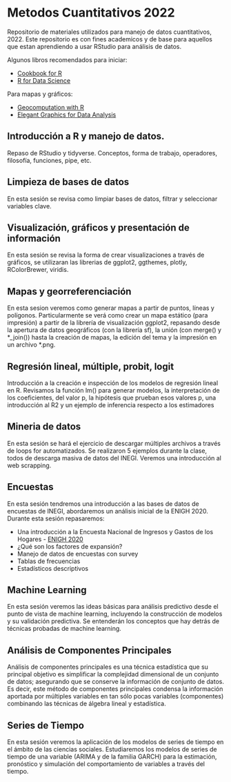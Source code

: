 # Metodos Cuantitativos 2022
Repositorio de materiales utilizados para manejo de datos cuantitativos, 2022. Este repositorio es con fines academicos y de base para aquellos que estan aprendiendo a usar RStudio para análisis de datos. 

Algunos libros recomendados para iniciar:

* [Cookbook for R](http://www.cookbook-r.com/)
* [R for Data Science](https://r4ds.had.co.nz/)

Para mapas y gráficos:

* [Geocomputation with R](https://geocompr.robinlovelace.net/index.html)
* [Elegant Graphics for Data Analysis](https://ggplot2-book.org/)

## Introducción a R y manejo de datos.
Repaso de RStudio y tidyverse. Conceptos, forma de trabajo, operadores, filosofía, funciones, pipe, etc. 

## Limpieza de bases de datos

En esta sesión se revisa como limpiar bases de datos, filtrar y seleccionar variables clave. 

## Visualización, gráficos y presentación de información

En esta sesión se revisa la forma de crear visualizaciones a través de gráficos, se utilizaran las librerias de ggplot2, ggthemes, plotly, RColorBrewer, viridis. 

## Mapas y georreferenciación

En esta sesion veremos como generar mapas a partir de puntos, líneas y polígonos. Particularmente se verá como crear un mapa estático (para impresión) a partir de la librería de visualización ggplot2, repasando desde la apertura de datos geográficos (con la librería sf), la unión (con merge() y *_join()) hasta la creación de mapas, la edición del tema y la impresión en un archivo *.png. 

## Regresión lineal, múltiple, probit, logit

Introducción a la creación e inspección de los modelos de regresión lineal en R. Revisamos la función lm() para generar modelos, la interpretación de los coeficientes, del valor p, la hipótesis que prueban esos valores p, una introducción al R2 y un ejemplo de inferencia respecto a los estimadores

## Mineria de datos

En esta sesión se hará el ejercicio de descargar múltiples archivos a través de loops for automatizados. Se realizaron 5 ejemplos durante la clase, todos de descarga masiva de datos del INEGI. Veremos una introducción al web scrapping. 

## Encuestas

En esta sesión tendremos una introducción a las bases de datos de encuestas de INEGI, abordaremos un análisis inicial de la ENIGH 2020. Durante esta sesión repasaremos:

* Una introducción a la Encuesta Nacional de Ingresos y Gastos de los Hogares - [ENIGH 2020](https://www.inegi.org.mx/programas/enigh/nc/2020/)
* ¿Qué son los factores de expansión?
* Manejo de datos de encuestas con survey
* Tablas de frecuencias
* Estadísticos descriptivos

## Machine Learning

En esta sesión veremos las ideas básicas para análisis predictivo desde el punto de vista de machine learning, incluyendo la construcción de modelos y su validación predictiva. Se entenderán los conceptos que hay detrás de técnicas probadas de machine learning.

## Análisis de Componentes Principales

Análisis de componentes principales es una técnica estadística que su principal objetivo es simplificar la complejidad dimensional de un conjunto de datos; asegurando que se conserve la información de conjunto de datos. Es decir, este método de componentes principales condensa la información aportada por múltiples variables en tan sólo pocas variables (componentes) combinando las técnicas de álgebra lineal y estadística.

## Series de Tiempo

En esta sesión veremos la aplicación de los modelos de series de tiempo en el ámbito de las ciencias sociales. Estudiaremos los modelos de series de tiempo de una variable (ARIMA y de la familia GARCH) para la estimación, pronóstico y simulación del comportamiento de variables a través del tiempo.

